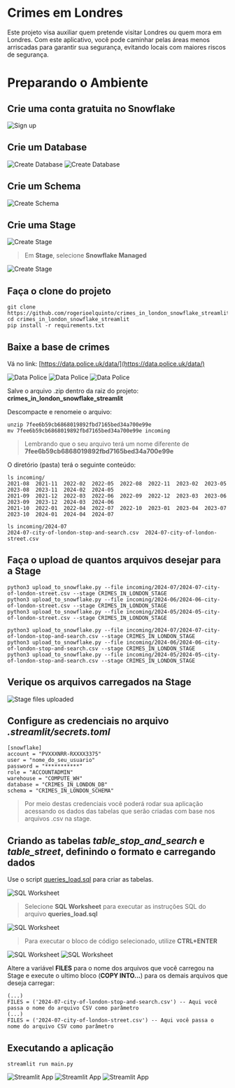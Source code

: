 # Crimes em Londres

Este projeto visa auxiliar quem pretende visitar Londres ou quem mora em Londres. Com este aplicativo, você pode caminhar pelas áreas menos arriscadas para garantir sua segurança, evitando locais com maiores riscos de segurança.

# Preparando o Ambiente

## Crie uma conta gratuita no Snowflake

![Sign up](images/sign_up.png)

## Crie um Database

![Create Database](images/create_db_1.png)
![Create Database](images/create_db_2.png)

## Crie um Schema

![Create Schema](images/create_schema.png)

## Crie uma Stage

![Create Stage](images/create_stage_1.png)
> Em **Stage**, selecione **Snowflake Managed**

![Create Stage](images/create_stage_2.png)

## Faça o clone do projeto

````
git clone https://github.com/rogerioelquinto/crimes_in_london_snowflake_streamlit.git
cd crimes_in_london_snowflake_streamlit
pip install -r requirements.txt
````

## Baixe a base de crimes

Vá no link: [https://data.police.uk/data/](https://data.police.uk/data/)

![Data Police](images/data_police_uk_london_1.png)
![Data Police](images/data_police_uk_london_2.png)
![Data Police](images/data_police_uk_london_3.png)

Salve o arquivo .zip dentro da raiz do projeto: **crimes_in_london_snowflake_streamlit**

Descompacte e renomeie o arquivo:

````
unzip 7fee6b59cb6868019892fbd7165bed34a700e99e
mv 7fee6b59cb6868019892fbd7165bed34a700e99e incoming
````
> Lembrando que o seu arquivo terá um nome diferente de **7fee6b59cb6868019892fbd7165bed34a700e99e**

O diretório (pasta) terá o seguinte conteúdo:

````
ls incoming/
2021-08  2021-11  2022-02  2022-05  2022-08  2022-11  2023-02  2023-05  2023-08  2023-11  2024-02  2024-05
2021-09  2021-12  2022-03  2022-06  2022-09  2022-12  2023-03  2023-06  2023-09  2023-12  2024-03  2024-06
2021-10  2022-01  2022-04  2022-07  2022-10  2023-01  2023-04  2023-07  2023-10  2024-01  2024-04  2024-07

ls incoming/2024-07
2024-07-city-of-london-stop-and-search.csv  2024-07-city-of-london-street.csv
````

## Faça o upload de quantos arquivos desejar para a Stage

````
python3 upload_to_snowflake.py --file incoming/2024-07/2024-07-city-of-london-street.csv --stage CRIMES_IN_LONDON_STAGE 
python3 upload_to_snowflake.py --file incoming/2024-06/2024-06-city-of-london-street.csv --stage CRIMES_IN_LONDON_STAGE 
python3 upload_to_snowflake.py --file incoming/2024-05/2024-05-city-of-london-street.csv --stage CRIMES_IN_LONDON_STAGE

python3 upload_to_snowflake.py --file incoming/2024-07/2024-07-city-of-london-stop-and-search.csv --stage CRIMES_IN_LONDON_STAGE 
python3 upload_to_snowflake.py --file incoming/2024-06/2024-06-city-of-london-stop-and-search.csv --stage CRIMES_IN_LONDON_STAGE 
python3 upload_to_snowflake.py --file incoming/2024-05/2024-05-city-of-london-stop-and-search.csv --stage CRIMES_IN_LONDON_STAGE
````

## Verique os arquivos carregados na Stage

![Stage files uploaded](images/stage_files_uploaded.png)

## Configure as credenciais no arquivo *.streamlit/secrets.toml*

````
[snowflake]
account = "PVXXXNRR-RXXXX3375"
user = "nome_do_seu_usuario"
password = "***********"
role = "ACCOUNTADMIN"
warehouse = "COMPUTE_WH"
database = "CRIMES_IN_LONDON_DB"
schema = "CRIMES_IN_LONDON_SCHEMA"
````

> Por meio destas credenciais você poderá rodar sua aplicação acessando os dados das tabelas que serão criadas com base nos arquivos .csv na stage.

## Criando  as tabelas *table_stop_and_search* e *table_street*, definindo o formato e carregando dados

Use o script [queries_load.sql](https://github.com/rogerioelquinto/crimes_in_london_snowflake_streamlit/blob/main/queries_load.sql) para criar as tabelas.

![SQL Worksheet](images/sql_worksheet_1.png)
> Selecione **SQL Worksheet** para executar as instruções SQL do arquivo **queries_load.sql**

![SQL Worksheet](images/sql_worksheet_2.png)
> Para executar o bloco de código selecionado, utilize **CTRL+ENTER**

![SQL Worksheet](images/sql_worksheet_3.png)
![SQL Worksheet](images/sql_worksheet_4.png)

Altere a variável **FILES** para o nome dos arquivos que você carregou na Stage e execute o ultimo bloco (**COPY INTO...**) para os demais arquivos que deseja carregar:
````
(...)
FILES = ('2024-07-city-of-london-stop-and-search.csv') -- Aqui você passa o nome do arquivo CSV como parâmetro
(...)
FILES = ('2024-07-city-of-london-street.csv') -- Aqui você passa o nome do arquivo CSV como parâmetro
````

## Executando a aplicação 

````
streamlit run main.py
````

![Streamlit App](images/streamlit_app_1.png)
![Streamlit App](images/streamlit_app_2.png)
![Streamlit App](images/streamlit_app_3.png)
